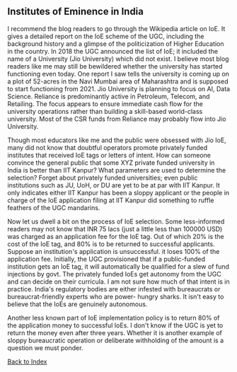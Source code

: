 ## Institutes of Eminence in India


I recommend the blog readers to go through the Wikipedia article on IoE. It gives a detailed report on the IoE scheme of the UGC, including the background history and 
a glimpse of the politicization of Higher Education in the country. In 2018 the UGC announced the list of IoE; it included the name of a University (Jio 
University) which did not exist. I believe most blog readers like me may still be bewildered whether the university has started functioning even today. One report 
I saw tells the university is coming up on a plot of 52-acres in the Navi Mumbai area of Maharashtra and is supposed to start functioning from 2021. Jio 
University is planning to focus on AI, Data Science. Reliance is predominantly active in Petroleum, Telecom, and Retailing. The focus appears to ensure immediate 
cash flow for the university operations rather than building a skill-based world-class university. Most of the CSR funds from Reliance may probably flow into Jio 
University. 

Though most educators like me and the public were obsessed with Jio IoE, many did not know that doubtful operators promote privately funded institutes that received IoE tags or letters of 
intent. How can someone convince the general public that some XYZ private funded university in India is better than IIT Kanpur? 
What parameters are used to determine the selection? Forget about privately funded universities; even public institutions such as JU, UoH, or DU are yet to be 
at par with IIT Kanpur.  It only indicates either IIT Kanpur has been a sloppy applicant or the people in charge of the IoE application filing at IIT Kanpur did 
something to ruffle feathers of the UGC mandarins.  

Now let us dwell a bit on the process of IoE selection. Some less-informed readers may not know that INR 75 lacs (just a little less than 100000 USD) was charged 
as an application fee for the IoE tag. Out of which 20% is the cost of the IoE tag, and 80% is to be returned to successful applicants. Suppose an institution's 
application is unsuccessful. it loses 100% of the application fee. Initially, the UGC provisioned that if a public-funded institution gets an IoE tag, it will 
automatically be qualified for a slew of fund injections by govt. The privately funded IoEs get autonomy from the UGC and can decide on their curricula. I am 
not sure how much of that intent is in practice. India's regulatory bodies are either infested with bureaucrats or bureaucrat-friendly experts who are power-
hungry sharks. It isn't easy to believe that the IoEs are genuinely autonomous. 

Another less known part of IoE implementation policy is to return 80% of the application money to successful IoEs. I don't know if the UGC is yet to return the 
money even after three years. Whether it is another example of sloppy bureaucratic operation or deliberate withholding of the amount is a question we must ponder.

[Back to Index](../index.md)
